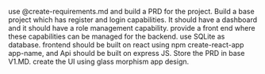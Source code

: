 use @create-requirements.md and build a PRD for the project. Build a base project which has register and login capabilities. It should have a dashboard and it should have a role management capability. provide a front end where these capabilities can be managed for the backend.  use SQLite as database. frontend should be built on react using npm create-react-app app-name, and Api should be built on express JS. Store the PRD in base V1.MD. create the UI using glass morphism app design. 

